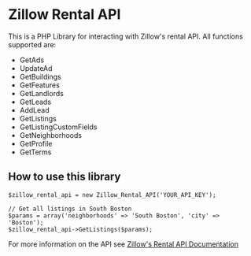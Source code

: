 Zillow Rental API
=================
This is a PHP Library for interacting with Zillow's rental API. All functions supported are:
* GetAds
* UpdateAd
* GetBuildings
* GetFeatures
* GetLandlords
* GetLeads
* AddLead
* GetListings
* GetListingCustomFields
* GetNeighborhoods
* GetProfile
* GetTerms

How to use this library
-----------------------
```
$zillow_rental_api = new Zillow_Rental_API('YOUR_API_KEY');

// Get all listings in South Boston
$params = array('neighborhoods' => 'South Boston', 'city' => 'Boston');
$zillow_rental_api->GetListings($params);
```

For more information on the API see [Zillow's Rental API Documentation](http://api.rentalapp.zillow.com/documentation/ZillowRentalsAPIDocumentation.pdf)

